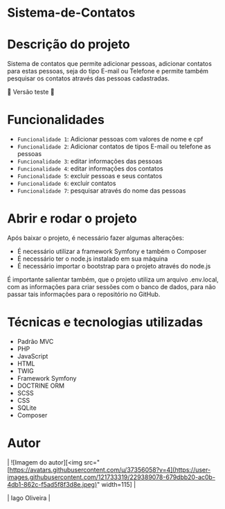 ﻿# Sistema-de-Contatos

# Descrição do projeto
Sistema de contatos que permite adicionar pessoas, adicionar contatos para estas pessoas, seja do tipo E-mail ou Telefone e permite também pesquisar os contatos através das pessoas cadastradas.

:construction: Versão teste :construction:

# Funcionalidades
- `Funcionalidade 1`: Adicionar pessoas com valores de nome e cpf
- `Funcionalidade 2`: Adicionar contatos de tipos E-mail ou telefone as pessoas
- `Funcionalidade 3`: editar informações das pessoas
- `Funcionalidade 4`: editar informações dos contatos
- `Funcionalidade 5`: excluir pessoas e seus contatos
- `Funcionalidade 6`: excluir contatos
- `Funcionalidade 7`: pesquisar através do nome das pessoas

# Abrir e rodar o projeto
Após baixar o projeto, é necessário fazer algumas alterações:
- É necessário utilizar a framework Symfony e também o Composer
- É necessário ter o node.js instalado em sua máquina
- É necessário importar o bootstrap para o projeto através do node.js

É importante salientar também, que o projeto utiliza um arquivo .env.local, com as informações para criar sessões com o banco de dados, para não passar tais informações para o repositório no GitHub.

# Técnicas e tecnologias utilizadas
- Padrão MVC
- PHP
- JavaScript
- HTML
- TWIG
- Framework Symfony
- DOCTRINE ORM
- SCSS
- CSS
- SQLite
- Composer

# Autor
| ![Imagem do autor][<img src="[https://avatars.githubusercontent.com/u/37356058?v=4](https://user-images.githubusercontent.com/121733319/229389078-679dbb20-ac0b-4db1-862c-f5ad5f8f3d8e.jpeg)" width=115] |

| Iago Oliveira | 

